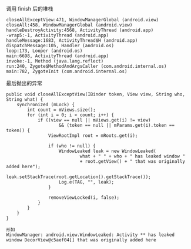 调用 finish 后的堆栈

    closeAllExceptView:471, WindowManagerGlobal (android.view)
    closeAll:458, WindowManagerGlobal (android.view)
    handleDestroyActivity:4568, ActivityThread (android.app)
    -wrap5:-1, ActivityThread (android.app)
    handleMessage:1683, ActivityThread$H (android.app)
    dispatchMessage:105, Handler (android.os)
    loop:173, Looper (android.os)
    main:6698, ActivityThread (android.app)
    invoke:-1, Method (java.lang.reflect)
    run:240, Zygote$MethodAndArgsCaller (com.android.internal.os)
    main:782, ZygoteInit (com.android.internal.os)

    
最后抛出的异常

    
    public void closeAllExceptView(IBinder token, View view, String who, String what) {
        synchronized (mLock) {
            int count = mViews.size();
            for (int i = 0; i < count; i++) {
                if ((view == null || mViews.get(i) != view)
                        && (token == null || mParams.get(i).token == token)) {
                    ViewRootImpl root = mRoots.get(i);

                    if (who != null) {
                        WindowLeaked leak = new WindowLeaked(
                                what + " " + who + " has leaked window "
                                + root.getView() + " that was originally added here");
                        leak.setStackTrace(root.getLocation().getStackTrace());
                        Log.e(TAG, "", leak);
                    }

                    removeViewLocked(i, false);
                }
            }
        }
    }
    
    形如
    WindowManager: android.view.WindowLeaked: Activity ** has leaked window DecorView@c5aef04[] that was originally added here